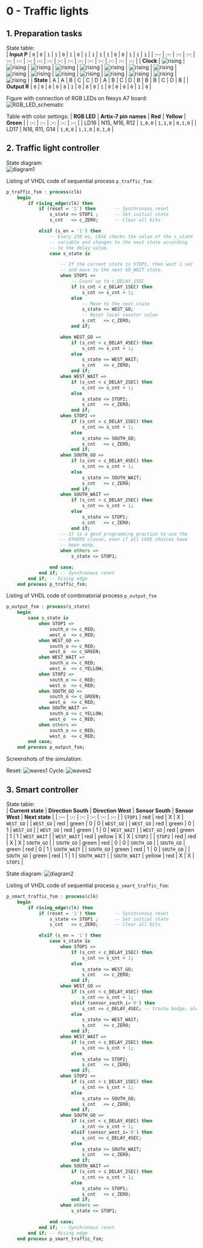 # **0 - Traffic lights**
## **1. Preparation tasks**  
State table:  
| **Input P** | `0` | `0` | `1` | `1` | `0` | `1` | `0` | `1` | `1` | `1` | `1` | `0` | `0` | `1` | `1` | `1` |
| :-- | :-: | :-: | :-: | :-: | :-: | :-: | :-: | :-: | :-: | :-: | :-: | :-: | :-: | :-: | :-: | :-: |
| **Clock** | ![rising](Images/eq_uparrow.png) | ![rising](Images/eq_uparrow.png) | ![rising](Images/eq_uparrow.png) | ![rising](Images/eq_uparrow.png) | ![rising](Images/eq_uparrow.png) | ![rising](Images/eq_uparrow.png) | ![rising](Images/eq_uparrow.png) | ![rising](Images/eq_uparrow.png) | ![rising](Images/eq_uparrow.png) | ![rising](Images/eq_uparrow.png) | ![rising](Images/eq_uparrow.png) | ![rising](Images/eq_uparrow.png) | ![rising](Images/eq_uparrow.png) | ![rising](Images/eq_uparrow.png) | ![rising](Images/eq_uparrow.png) | ![rising](Images/eq_uparrow.png) |
| **State** | A | A | B | C | C | D | A | B | C | D | B | B | B | C | D | B |
| **Output R** | `0` | `0` | `0` | `0` | `0` | `1` | `0` | `0` | `0` | `1` | `0` | `0` | `0` | `0` | `1` | `0` |  
  
Figure with connection of RGB LEDs on Nexys A7 board:  
![RGB_LED_schematic](Images/RGB_LED_schematic.png)  
  
Table with color settings: 
| **RGB LED** | **Artix-7 pin names** | **Red** | **Yellow** | **Green** |
| :-: | :-: | :-: | :-: | :-: |
| LD16 | N15, M16, R12 | `1,0,0` | `1,1,0` | `0,1,0` |
| LD17 | N16, R11, G14 | `1,0,0` | `1,1,0` | `0,1,0` | 
  
## **2. Traffic light controller**  
  
State diagram:  
![diagram1](Images/diagram1.png)  
  
Listing of VHDL code of sequential process `p_traffic_fsm`:
```vhdl
p_traffic_fsm : process(clk)
    begin
        if rising_edge(clk) then
            if (reset = '1') then       -- Synchronous reset
                s_state <= STOP1 ;      -- Set initial state
                s_cnt   <= c_ZERO;      -- Clear all bits

            elsif (s_en = '1') then
                -- Every 250 ms, CASE checks the value of the s_state 
                -- variable and changes to the next state according 
                -- to the delay value.
                case s_state is

                    -- If the current state is STOP1, then wait 1 sec
                    -- and move to the next GO_WAIT state.
                    when STOP1 =>
                        -- Count up to c_DELAY_1SEC
                        if (s_cnt < c_DELAY_1SEC) then
                            s_cnt <= s_cnt + 1;
                        else
                            -- Move to the next state
                            s_state <= WEST_GO;
                            -- Reset local counter value
                            s_cnt   <= c_ZERO;
                        end if;

                    when WEST_GO =>
                        if (s_cnt < c_DELAY_4SEC) then
                            s_cnt <= s_cnt + 1;
                        else                            
                            s_state <= WEST_WAIT;                            
                            s_cnt   <= c_ZERO;
                        end if;
                    when WEST_WAIT =>
                        if (s_cnt < c_DELAY_2SEC) then
                            s_cnt <= s_cnt + 1;
                        else                            
                            s_state <= STOP2;                            
                            s_cnt   <= c_ZERO;
                        end if;
                    when STOP2 =>
                        if (s_cnt < c_DELAY_1SEC) then
                            s_cnt <= s_cnt + 1;
                        else                            
                            s_state <= SOUTH_GO;                            
                            s_cnt   <= c_ZERO;
                        end if;
                    when SOUTH_GO =>
                        if (s_cnt < c_DELAY_4SEC) then
                            s_cnt <= s_cnt + 1;
                        else                            
                            s_state <= SOUTH_WAIT;                            
                            s_cnt   <= c_ZERO;
                        end if;
                    when SOUTH_WAIT =>
                        if (s_cnt < c_DELAY_2SEC) then
                            s_cnt <= s_cnt + 1;
                        else                            
                            s_state <= STOP1;                            
                            s_cnt   <= c_ZERO;
                        end if;
                    -- It is a good programming practice to use the 
                    -- OTHERS clause, even if all CASE choices have 
                    -- been made. 
                    when others =>
                        s_state <= STOP1;

                end case;
            end if; -- Synchronous reset
        end if; -- Rising edge
    end process p_traffic_fsm;
```  
Listing of VHDL code of combinatorial process `p_output_fsm`
```vhdl
p_output_fsm : process(s_state)
    begin
        case s_state is
            when STOP1 =>
                south_o <= c_RED;
                west_o  <= c_RED;
            when WEST_GO =>
                south_o <= c_RED;
                west_o  <= c_GREEN;
            when WEST_WAIT =>
                south_o <= c_RED;
                west_o  <= c_YELLOW;
            when STOP2 =>
                south_o <= c_RED;
                west_o  <= c_RED;
            when SOUTH_GO =>
                south_o <= c_GREEN;
                west_o  <= c_RED;
            when SOUTH_WAIT =>
                south_o <= c_YELLOW;
                west_o  <= c_RED;
            when others =>
                south_o <= c_RED;
                west_o  <= c_RED;
        end case;
    end process p_output_fsm;
```
Screenshots of the simulation:
  
Reset:
![waves1](Images/waves1.png)
Cycle:
![waves2](Images/waves2.png)

## **3. Smart controller**

State table:  
| **Current state** | **Direction South** | **Direction West** | **Sensor South** | **Sensor West** | **Next state** |
| :-- | :-: | :-: | :-: | :-: | :-: |
| `STOP1`      | red    | red | X | X | `WEST_GO` |
| `WEST_GO`    | red    | green | 0 | 0 | `WEST_GO` |
| `WEST_GO`    | red    | green | 0 | 1 | `WEST_GO` |
| `WEST_GO`    | red    | green | 1 | 0 | `WEST_WAIT` |
| `WEST_GO`    | red    | green | 1 | 1 | `WEST_WAIT` |
| `WEST_WAIT`  | red    | yellow | X | X | `STOP2` |
| `STOP2`      | red    | red | X | X | `SOUTH_GO` |
| `SOUTH_GO`   | green  | red | 0 | 0 | `SOUTH_GO` |
| `SOUTH_GO`   | green  | red | 0 | 1 | `SOUTH_WAIT` |
| `SOUTH_GO`   | green  | red | 1 | 0 | `SOUTH_GO` |
| `SOUTH_GO`   | green  | red | 1 | 1 | `SOUTH_WAIT` |
| `SOUTH_WAIT` | yellow | red | X | X | `STOP1` |


  
State diagram: 
![diagram2](Images/diagram2.png)
  
Listing of VHDL code of sequential process `p_smart_traffic_fsm`:
```vhdl
p_smart_traffic_fsm : process(clk)
    begin
        if rising_edge(clk) then
            if (reset = '1') then       -- Synchronous reset
                s_state <= STOP1 ;      -- Set initial state
                s_cnt   <= c_ZERO;      -- Clear all bits

            elsif (s_en = '1') then
                case s_state is
                    when STOP1 =>                        
                        if (s_cnt < c_DELAY_1SEC) then
                            s_cnt <= s_cnt + 1;
                        else
                            s_state <= WEST_GO;
                            s_cnt   <= c_ZERO;
                        end if;
                    when WEST_GO =>
                        if (s_cnt < c_DELAY_4SEC) then
                            s_cnt <= s_cnt + 1;
                        elsif (sensor_south_i='0') then
                            s_cnt <= c_DELAY_4SEC; -- trochu bodge, ale aspon ochrani proti preteceniu s_cnt
                        else                                                       
                            s_state <= WEST_WAIT;                            
                            s_cnt   <= c_ZERO;
                        end if;
                    when WEST_WAIT =>
                        if (s_cnt < c_DELAY_2SEC) then
                            s_cnt <= s_cnt + 1;
                        else                            
                            s_state <= STOP2;                            
                            s_cnt   <= c_ZERO;
                        end if;
                    when STOP2 =>
                        if (s_cnt < c_DELAY_1SEC) then
                            s_cnt <= s_cnt + 1;
                        else                            
                            s_state <= SOUTH_GO;                            
                            s_cnt   <= c_ZERO;
                        end if;
                    when SOUTH_GO =>
                        if (s_cnt < c_DELAY_4SEC) then
                            s_cnt <= s_cnt + 1;
                        elsif (sensor_west_i='0') then
                            s_cnt <= c_DELAY_4SEC;
                        else                           
                            s_state <= SOUTH_WAIT;                            
                            s_cnt   <= c_ZERO;
                        end if;
                    when SOUTH_WAIT =>
                        if (s_cnt < c_DELAY_2SEC) then
                            s_cnt <= s_cnt + 1;
                        else                            
                            s_state <= STOP1;                            
                            s_cnt   <= c_ZERO;
                        end if;
                    when others =>
                        s_state <= STOP1;

                end case;
            end if; -- Synchronous reset
        end if; -- Rising edge
    end process p_smart_traffic_fsm;
```
